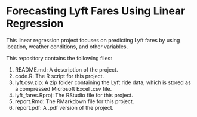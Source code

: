 # Forecasting Lyft Fares Using Linear Regression
This linear regression project focuses on predicting Lyft fares by using location, weather conditions, and other variables.

This repository contains the following files:
1. README.md: A description of the project.
2. code.R: The R script for this project.
3. lyft.csv.zip: A zip folder containing the Lyft ride data, which is stored as a compressed Microsoft Excel .csv file.
4. lyft_fares.Rproj: The RStudio file for this project.
5. report.Rmd: The RMarkdown file for this project.
6. report.pdf: A .pdf version of the project.
